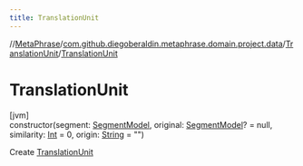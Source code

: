 ```yaml
---
title: TranslationUnit
---
```

//[MetaPhrase](../../../index.html)/[com.github.diegoberaldin.metaphrase.domain.project.data](../index.html)/[TranslationUnit](index.html)/[TranslationUnit](-translation-unit.html)



# TranslationUnit



[jvm]\
constructor(segment: [SegmentModel](../-segment-model/index.html), original: [SegmentModel](../-segment-model/index.html)? = null, similarity: [Int](https://kotlinlang.org/api/latest/jvm/stdlib/kotlin/-int/index.html) = 0, origin: [String](https://kotlinlang.org/api/latest/jvm/stdlib/kotlin/-string/index.html) = &quot;&quot;)



Create [TranslationUnit](index.html)





